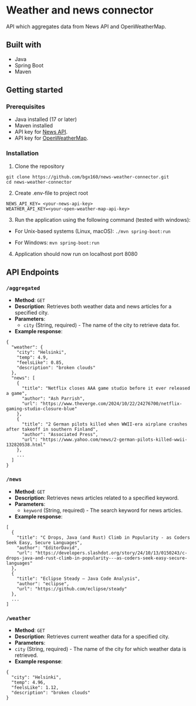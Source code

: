 # Weather and news connector

API which aggregates data from News API and OpenWeatherMap.

## Built with

- Java
- Spring Boot
- Maven

## Getting started

### Prerequisites

- Java installed (17 or later)
- Maven installed
- API key for [News API](https://newsapi.org/).
- API key for [OpenWeatherMap](https://openweathermap.org/).


### Installation

1. Clone the repository

```
git clone https://github.com/bgx160/news-weather-connector.git
cd news-weather-connector
```

2. Create .env-file to project root

```
NEWS_API_KEY= <your-news-api-key>
WEATHER_API_KEY=<your-open-weather-map-api-key>
```

3. Run the application using the following command (tested with windows):

- For Unix-based systems (Linux, macOS):
  `./mvn spring-boot:run`

- For Windows:
  `mvn spring-boot:run`

4. Application should now run on localhost port 8080

## API Endpoints

### `/aggregated`

- **Method**: `GET`
- **Description**: Retrieves both weather data and news articles for a specified city.
- **Parameters**:
    - `city` (String, required) - The name of the city to retrieve data for.
- **Example response**:

```
{
  "weather": {
    "city": "Helsinki",
    "temp": 4.9,
    "feelsLike": 0.85,
    "description": "broken clouds"
  },
  "news": [
    {
      "title": "Netflix closes AAA game studio before it ever released a game",
      "author": "Ash Parrish",
      "url": "https://www.theverge.com/2024/10/22/24276700/netflix-gaming-studio-closure-blue"
    },
    {
      "title": "2 German pilots killed when WWII-era airplane crashes after takeoff in southern Finland",
      "author": "Associated Press",
      "url": "https://www.yahoo.com/news/2-german-pilots-killed-wwii-132820538.html"
    },
    ...
  ]
}
```

### `/news`

- **Method**: `GET`
- **Description**: Retrieves news articles related to a specified keyword.
- **Parameters**:
    - `keyword` (String, required) - The search keyword for news articles.
- **Example response**:

```
[
  {
    "title": "C Drops, Java (and Rust) Climb in Popularity - as Coders Seek Easy, Secure Languages",
    "author": "EditorDavid",
    "url": "https://developers.slashdot.org/story/24/10/13/0150243/c-drops-java-and-rust-climb-in-popularity---as-coders-seek-easy-secure-languages"
  },
  {
    "title": "Eclipse Steady – Java Code Analysis",
    "author": "eclipse",
    "url": "https://github.com/eclipse/steady"
  },
  ...
]
```

### `/weather`

- **Method**: `GET`
- **Description**: Retrieves current weather data for a specified city.
- **Parameters**:
- `city` (String, required) - The name of the city for which weather data is retrieved.
- **Example response**:

```
{
  "city": "Helsinki",
  "temp": 4.96,
  "feelsLike": 1.12,
  "description": "broken clouds"
}
```



